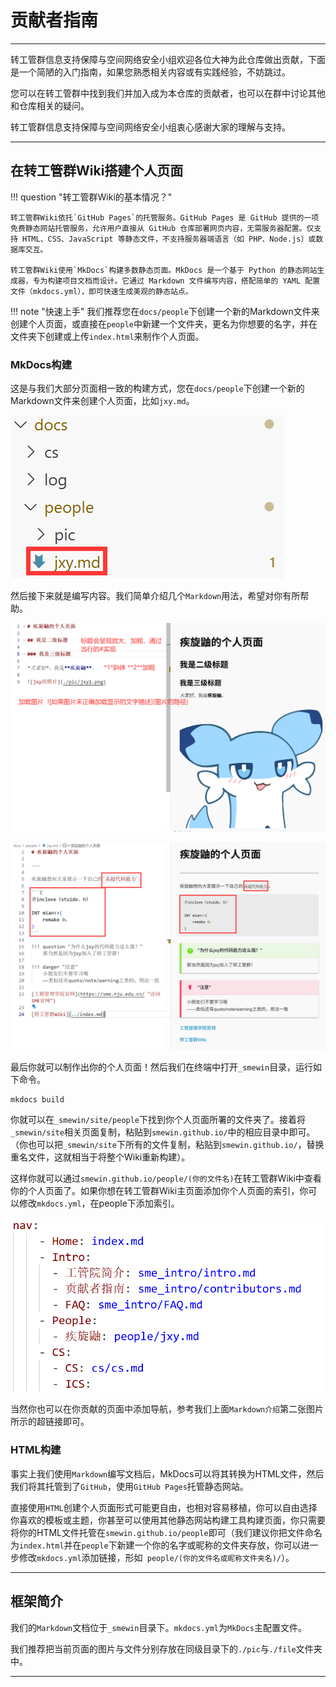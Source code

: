 # 贡献者指南

---

转工管群信息支持保障与空间网络安全小组欢迎各位大神为此仓库做出贡献，下面是一个简陋的入门指南，如果您熟悉相关内容或有实践经验，不妨跳过。

您可以在转工管群中找到我们并加入成为本仓库的贡献者，也可以在群中讨论其他和仓库相关的疑问。

转工管群信息支持保障与空间网络安全小组衷心感谢大家的理解与支持。

---

## 在转工管群Wiki搭建个人页面

!!! question "转工管群Wiki的基本情况？"

    转工管群Wiki依托`GitHub Pages`的托管服务。GitHub Pages 是 GitHub 提供的一项免费静态网站托管服务，允许用户直接从 GitHub 仓库部署网页内容，无需服务器配置。仅支持 HTML、CSS、JavaScript 等静态文件，​不支持服务器端语言​（如 PHP、Node.js）或数据库交互。

    转工管群Wiki使用`MkDocs`构建多数静态页面。MkDocs 是一个基于 ​Python 的静态网站生成器，专为构建项目文档而设计。它通过 ​Markdown 文件编写内容，搭配简单的 ​YAML 配置文件​（mkdocs.yml），即可快速生成美观的静态站点。

!!! note "快速上手"
    我们推荐您在`docs/people`下创建一个新的Markdown文件来创建个人页面，或直接在`people`中新建一个文件夹，更名为你想要的名字，并在文件夹下创建或上传`index.html`来制作个人页面。

### MkDocs构建

这是与我们大部分页面相一致的构建方式，您在`docs/people`下创建一个新的Markdown文件来创建个人页面，比如`jxy.md`。

![新建文件](./pic/con_mk01.png)

然后接下来就是编写内容。我们简单介绍几个`Markdown`用法，希望对你有所帮助。

![编写内容](./pic/con_mk02.png)

![编写内容2](./pic/con_mk03.png)

最后你就可以制作出你的个人页面！然后我们在终端中打开`_smewin`目录，运行如下命令。

```
mkdocs build
```

你就可以在`_smewin/site/people`下找到你个人页面所署的文件夹了。接着将`_smewin/site`相关页面复制，粘贴到`smewin.github.io/`中的相应目录中即可。（你也可以把`_smewin/site`下所有的文件复制，粘贴到`smewin.github.io/`，替换重名文件，这就相当于将整个Wiki重新构建）。

这样你就可以通过`smewin.github.io/people/(你的文件名)`在转工管群Wiki中查看你的个人页面了。如果你想在转工管群Wiki主页面添加你个人页面的索引，你可以修改`mkdocs.yml`，在people下添加索引。

![mkdocs.yml](./pic/con_mk04.png)

当然你也可以在你贡献的页面中添加导航，参考我们上面`Markdown介绍`第二张图片所示的超链接即可。

### HTML构建

事实上我们使用`Markdown`编写文档后，MkDocs可以将其转换为HTML文件，然后我们将其托管到了`GitHub`，使用`GitHub Pages`托管静态网站。

直接使用`HTML`创建个人页面形式可能更自由，也相对容易移植，你可以自由选择你喜欢的模板或主题，你甚至可以使用其他静态网站构建工具构建页面，你只需要将你的HTML文件托管在`smewin.github.io/people`即可（我们建议你把文件命名为`index.html`并在`people`下新建一个你的名字或昵称的文件夹存放，你可以进一步修改`mkdocs.yml`添加链接，形如` people/(你的文件名或昵称文件夹名)/`）。

---

## 框架简介

我们的`Markdown`文档位于`_smewin`目录下。`mkdocs.yml`为`MkDocs`主配置文件。

我们推荐把当前页面的图片与文件分别存放在同级目录下的`./pic`与`./file`文件夹中。

---

